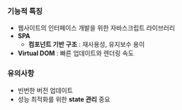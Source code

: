 ### 기능적 특징
* 웹사이트의 인터페이스 개발을 위한 자바스크립트 라이브러리
* **SPA**
  * **컴포넌트 기반 구조** : 재사용성, 유지보수 용이
* **Virtual DOM** : 빠른 업데이트와 렌더링 속도

### 유의사항
* 빈번한 버전 업데이트
* 성능 최적화를 위한 **state 관리** 중요
